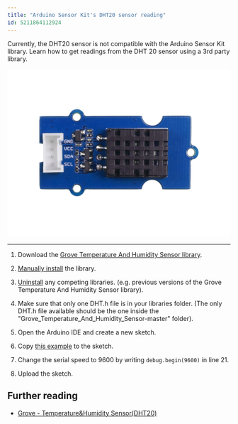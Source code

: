 ```yaml
---
title: "Arduino Sensor Kit's DHT20 sensor reading"
id: 5211864112924
---
```


Currently, the DHT20 sensor is not compatible with the Arduino Sensor Kit library. Learn how to get readings from the DHT 20 sensor using a 3rd party library.

![DHT 20 sensor.](img/DHT20_Sensor.png)

---

1. Download the [Grove Temperature And Humidity Sensor library](https://files.seeedstudio.com/wiki/Grove-Temperature-Humidity-Sensor/Grove_Temperature_And_Humidity_Sensor-master.zip).

2. [Manually install](https://support.arduino.cc/hc/en-us/articles/5145457742236-Add-a-library-to-Arduino-IDE#manual-installation) the library.

3. [Uninstall](https://support.arduino.cc/hc/en-us/articles/360016077340-Uninstall-a-library-from-Arduino-IDE) any competing libraries. (e.g. previous versions of the Grove Temperature And Humidity Sensor library).

4. Make sure that only one DHT.h file is in your libraries folder. (The only DHT.h file available should be the one inside the "Grove_Temperature_And_Humidity_Sensor-master" folder).

5. Open the Arduino IDE and create a new sketch.

6. Copy [this example](https://wiki.seeedstudio.com/Grove-Temperature-Humidity-Sensor-DH20/#__code_0) to the sketch.

7. Change the serial speed to 9600 by writing `debug.begin(9600)` in line 21.

8. Upload the sketch.

## Further reading

* [Grove - Temperature&Humidity Sensor(DHT20)](https://wiki.seeedstudio.com/Grove-Temperature-Humidity-Sensor-DH20/)
